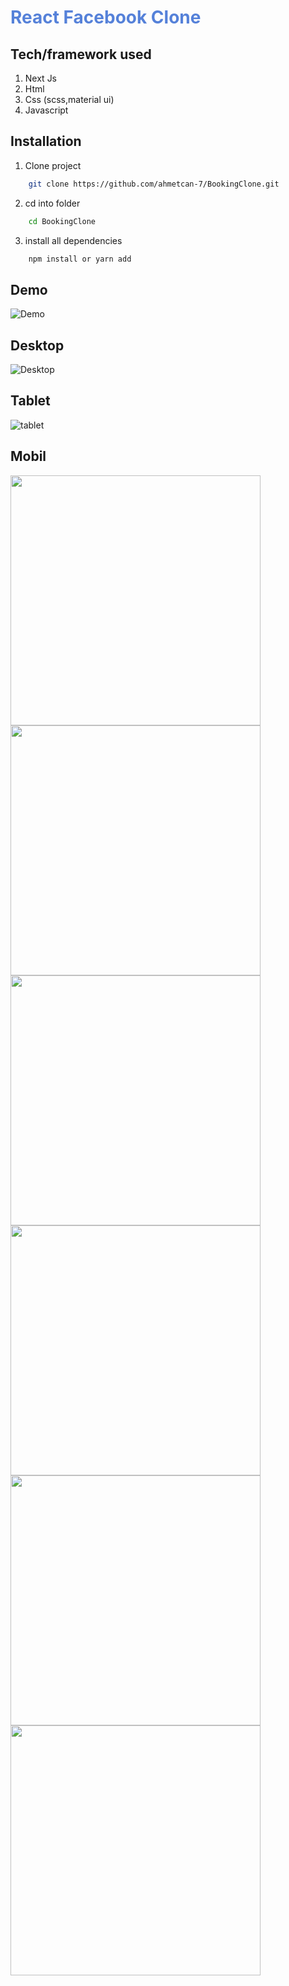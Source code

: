 # <span style="color:#5581D9">React Facebook Clone</span>

## Tech/framework used
1. Next Js
1. Html
1. Css (scss,material ui)
1. Javascript


## Installation
1. Clone project
```bash
    git clone https://github.com/ahmetcan-7/BookingClone.git  
```
2. cd into folder
```bash
    cd BookingClone
```
3. install all dependencies
```bash
    npm install or yarn add
```


## Demo
![Demo](https://media.giphy.com/media/KgaNotkslrdJzURsYX/giphy.gif)

## Desktop
![Desktop](https://i.ibb.co/pXbHrpR/Screenshot-2021-06-02-booking-com.png)


## Tablet
![tablet](https://i.ibb.co/HYx8FbS/Screenshot-2021-06-02-booking-com-2.png)


## Mobil
<img src="https://i.ibb.co/JBvDSNH/mobil1.png" width=400>

<img src="https://i.ibb.co/10Dym92/mobil2.png" width=400>

<img src="https://i.ibb.co/863pJWs/mobil3.png" width=400>

<img src="https://i.ibb.co/g4p4YhS/mobil4.png" width=400>

<img src="https://i.ibb.co/N2tRWVh/mobil5.png" width=400>

<img src="https://i.ibb.co/tZ9dSK0/open.png" width=400>

